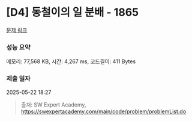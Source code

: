 # [D4] 동철이의 일 분배 - 1865 

[문제 링크](https://swexpertacademy.com/main/code/problem/problemDetail.do?contestProbId=AV5LuHfqDz8DFAXc) 

### 성능 요약

메모리: 77,568 KB, 시간: 4,267 ms, 코드길이: 411 Bytes

### 제출 일자

2025-05-22 18:27



> 출처: SW Expert Academy, https://swexpertacademy.com/main/code/problem/problemList.do